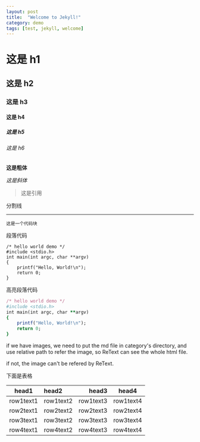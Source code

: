 ```yaml
---
layout: post
title:  "Welcome to Jekyll!"
category: demo
tags: [test, jekyll, welcome]
---
```


# 这是 h1

## 这是 h2

### 这是 h3

#### 这是 h4

##### 这是 h5

###### 这是 h6

**这是粗体**

*这是斜体*

<!-- more -->

>这是引用

分割线

- - -

`这是一个代码块`

段落代码

    /* hello world demo */
    #include <stdio.h>
    int main(int argc, char **argv)
    {
        printf("Hello, World!\n");
        return 0;
    }

高亮段落代码

```ruby
/* hello world demo */
#include <stdio.h>
int main(int argc, char **argv)
{
    printf("Hello, World!\n");
    return 0;
}
```
if we have images, we need to put the md file in category's directory, 
and use relative path to refer the image, so ReText can see the whole html file.

if not, the image can't be refered by ReText.

下面是表格

|head1|head2|head3|head4|
|---|:---|---:|:---:|
|row1text1|row1text2|row1text3|row1text4|
|row2text1|row2text2|row2text3|row2text4|
|row3text1|row3text2|row3text3|row3text4|
|row4text1|row4text2|row4text3|row4text4|

